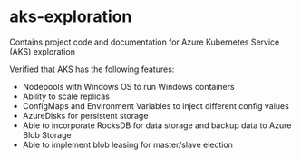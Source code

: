 # aks-exploration
Contains project code and documentation for Azure Kubernetes Service (AKS) exploration

Verified that AKS has the following features:
  - Nodepools with Windows OS to run Windows containers
  - Ability to scale replicas
  - ConfigMaps and Environment Variables to inject different config values 
  - AzureDisks for persistent storage
  - Able to incorporate RocksDB for data storage and backup data to Azure Blob Storage
  - Able to implement blob leasing for master/slave election

